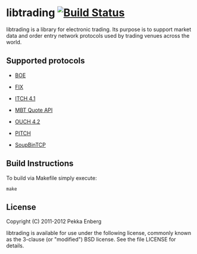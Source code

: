 # libtrading [![Build Status](https://secure.travis-ci.org/penberg/libtrading.png)](http://travis-ci.org/penberg/libtrading)

libtrading is a library for electronic trading. Its purpose is to support
market data and order entry network protocols used by trading venues across the
world.

## Supported protocols

 * [BOE](http://www.batstrading.co.uk/resources/participant_resources/BATS_Europe_Binary_Order_Entry_Specification.pdf)

 * [FIX](http://fixprotocol.org/specifications/)

 * [ITCH 4.1](http://nasdaqtrader.com/content/technicalsupport/specifications/dataproducts/NQTV-ITCH-V4_1.pdf)

 * [MBT Quote API](http://www.mbtrading.com/developersMain.aspx?page=api)

 * [OUCH 4.2](http://www.nasdaqtrader.com/content/technicalsupport/specifications/TradingProducts/OUCH4.2.pdf)

 * [PITCH](http://www.batstrading.com/resources/membership/BATS_PITCH_Specification.pdf)

 * [SoupBinTCP](http://www.nasdaqtrader.com/content/technicalsupport/specifications/dataproducts/soupbintcp.pdf)

## Build Instructions

To build via Makefile simply execute:

    make

## License

Copyright (C) 2011-2012 Pekka Enberg

libtrading is available for use under the following license, commonly known as
the 3-clause (or "modified") BSD license. See the file LICENSE for details.
